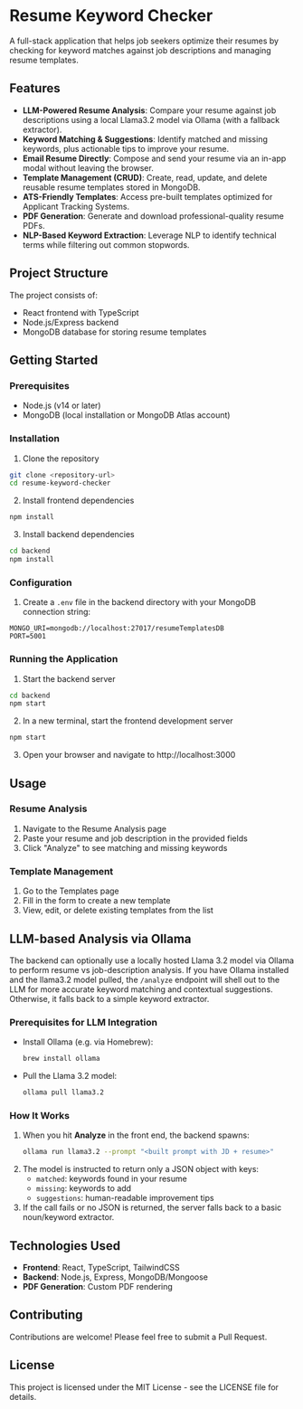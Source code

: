 # Resume Keyword Checker

A full-stack application that helps job seekers optimize their resumes by checking for keyword matches against job descriptions and managing resume templates.

## Features

- **LLM-Powered Resume Analysis**: Compare your resume against job descriptions using a local Llama3.2 model via Ollama (with a fallback extractor).
- **Keyword Matching & Suggestions**: Identify matched and missing keywords, plus actionable tips to improve your resume.
- **Email Resume Directly**: Compose and send your resume via an in-app modal without leaving the browser.
- **Template Management (CRUD)**: Create, read, update, and delete reusable resume templates stored in MongoDB.
- **ATS-Friendly Templates**: Access pre-built templates optimized for Applicant Tracking Systems.
- **PDF Generation**: Generate and download professional-quality resume PDFs.
- **NLP-Based Keyword Extraction**: Leverage NLP to identify technical terms while filtering out common stopwords.

## Project Structure

The project consists of:
- React frontend with TypeScript
- Node.js/Express backend
- MongoDB database for storing resume templates

## Getting Started

### Prerequisites

- Node.js (v14 or later)
- MongoDB (local installation or MongoDB Atlas account)

### Installation

1. Clone the repository
```bash
git clone <repository-url>
cd resume-keyword-checker
```

2. Install frontend dependencies
```bash
npm install
```

3. Install backend dependencies
```bash
cd backend
npm install
```

### Configuration

1. Create a `.env` file in the backend directory with your MongoDB connection string:
```
MONGO_URI=mongodb://localhost:27017/resumeTemplatesDB
PORT=5001
```

### Running the Application

1. Start the backend server
```bash
cd backend
npm start
```

2. In a new terminal, start the frontend development server
```bash
npm start
```

3. Open your browser and navigate to http://localhost:3000

## Usage

### Resume Analysis
1. Navigate to the Resume Analysis page
2. Paste your resume and job description in the provided fields
3. Click "Analyze" to see matching and missing keywords

### Template Management
1. Go to the Templates page
2. Fill in the form to create a new template
3. View, edit, or delete existing templates from the list

## LLM-based Analysis via Ollama

The backend can optionally use a locally hosted Llama 3.2 model via Ollama to perform resume vs job-description analysis. If you have Ollama installed and the llama3.2 model pulled, the `/analyze` endpoint will shell out to the LLM for more accurate keyword matching and contextual suggestions. Otherwise, it falls back to a simple keyword extractor.

### Prerequisites for LLM Integration

- Install Ollama (e.g. via Homebrew):
  ```bash
  brew install ollama
  ```
- Pull the Llama 3.2 model:
  ```bash
  ollama pull llama3.2
  ```

### How It Works

1. When you hit **Analyze** in the front end, the backend spawns:
   ```bash
   ollama run llama3.2 --prompt "<built prompt with JD + resume>"
   ```
2. The model is instructed to return only a JSON object with keys:
   - `matched`: keywords found in your resume
   - `missing`: keywords to add
   - `suggestions`: human-readable improvement tips
3. If the call fails or no JSON is returned, the server falls back to a basic noun/keyword extractor.

## Technologies Used

- **Frontend**: React, TypeScript, TailwindCSS
- **Backend**: Node.js, Express, MongoDB/Mongoose
- **PDF Generation**: Custom PDF rendering

## Contributing

Contributions are welcome! Please feel free to submit a Pull Request.

## License

This project is licensed under the MIT License - see the LICENSE file for details.
